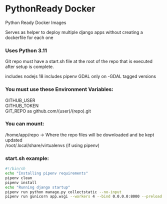 # PythonReady Docker
Python Ready Docker Images
 
Serves as helper to deploy multiple django apps without creating a dockerfile for each one<br>

### Uses Python 3.11
Git repo must have a start.sh file at the root of the repo that is executed after setup is complete.

includes nodejs 18
includes pipenv
GDAL only on -GDAL tagged versions

### You must use these Environment Variables:
GITHUB_USER<br>
GITHUB_TOKEN<br>
GIT_REPO as 	github.com/(user)/(repo).git<br>


### You can mount:
/home/app/repo -> Where the repo files will be downloaded and be kept updated<br>
/root/.local/share/virtualenvs (if using pipenv)<br>


### start.sh example:
```bash
#!/bin/sh
echo "Installing pipenv requirements"
pipenv clean
pipenv install
echo "Running django startup"
pipenv run python manage.py collectstatic --no-input
pipenv run gunicorn app.wsgi --workers 4 --bind 0.0.0.0:8000 --preload --timeout 0 --log-level "debug" --enable-stdio-inheritance
```
